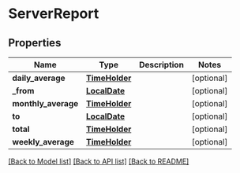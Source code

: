 # ServerReport

## Properties
Name | Type | Description | Notes
------------ | ------------- | ------------- | -------------
**daily_average** | [**TimeHolder**](TimeHolder.md) |  | [optional] 
**_from** | [**LocalDate**](LocalDate.md) |  | [optional] 
**monthly_average** | [**TimeHolder**](TimeHolder.md) |  | [optional] 
**to** | [**LocalDate**](LocalDate.md) |  | [optional] 
**total** | [**TimeHolder**](TimeHolder.md) |  | [optional] 
**weekly_average** | [**TimeHolder**](TimeHolder.md) |  | [optional] 

[[Back to Model list]](../README.md#documentation-for-models) [[Back to API list]](../README.md#documentation-for-api-endpoints) [[Back to README]](../README.md)


